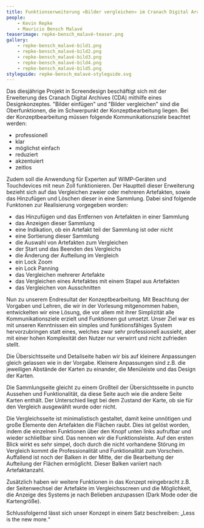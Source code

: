```yaml
---
title: Funktionserweiterung «Bilder vergleichen» im Cranach Digital Archive
people:
    - Kevin Repke
    - Mauricio Bensch Malavé
teaserimage: repke-bensch_malavé-teaser.png
gallery:
    - repke-bensch_malavé-bild1.png
    - repke-bensch_malavé-bild2.png
    - repke-bensch_malavé-bild3.png
    - repke-bensch_malavé-bild4.png
    - repke-bensch_malavé-bild5.png
styleguide: repke-bensch_malavé-styleguide.svg
---
```


Das diesjährige Projekt in Screendesign beschäftigt sich mit der Erweiterung des Cranach Digital Archives (CDA) mithilfe eines Designkonzeptes. "Bilder einfügen" und "Bilder vergleichen" sind die Oberfunktionen, die im Schwerpunkt der Konzeptbearbeitung liegen. Bei der Konzeptbearbeitung müssen folgende Kommunikationsziele beachtet werden:

- professionell
- klar
- möglichst einfach
- reduziert
- akzentuiert 
- zeitlos

Zudem soll die Anwendung für Experten auf WIMP-Geräten und Touchdevices mit neun Zoll funktionieren.
Der Hauptteil dieser Erweiterung bezieht sich auf das Vergleichen zweier oder mehreren Artefakten, sowie das Hinzufügen und Löschen dieser in eine Sammlung. Dabei sind folgende Funktonen zur Realisierung vorgegeben worden:

- das Hinzufügen und das Entfernen von Artefakten in einer Sammlung
- das Anzeigen dieser Sammlung
- eine Indikation, ob ein Artefakt teil der Sammlung ist oder nicht
- eine Sortierung dieser Sammlung
- die Auswahl von Artefakten zum Vergleichen
- der Start und das Beenden des Vergleichs
- die Änderung der Aufteilung im Vergleich
- ein Lock Zoom
- ein Lock Panning
- das Vergleichen mehrerer Artefakte
- das Vergleichen eines Artefaktes mit einem Stapel aus Artefakten
- das Vergleichen von Ausschnitten


Nun zu unserem Endresultat der Konzeptbearbeitung. Mit Beachtung der Vorgaben und Lehren, die wir in der Vorlesung mitgenommen haben, entwickelten wir eine Lösung, die vor allem mit ihrer Simplizität alle Kommunikationsziele erzielt und Funktionen gut umsetzt. Unser Ziel war es mit unseren Kenntnissen ein simples und funktionsfähiges System hervorzubringen statt eines, welches zwar sehr professionell aussieht, aber mit einer hohen Komplexität den Nutzer nur verwirrt und nicht zufrieden stellt.

Die Übersichtsseite und Detailseite haben wir bis auf kleinere Anpassungen gleich gelassen wie in der Vorgabe. Kleinere Anpassungen sind z.B. die jeweiligen Abstände der Karten zu einander, die Menüleiste und das Design der Karten.

Die Sammlungseite gleicht zu einem Großteil der Übersichtsseite in puncto Aussehen und Funktionalität, da diese Seite auch wie die andere Seite Karten enthält. Der Unterschied liegt bei dem Zustand der Karte, ob sie für den Vergleich ausgewählt wurde oder nicht.

Die Vergleichsseite ist minimalistisch gestaltet, damit keine unnötigen und große Elemente den Artefakten die Flächen raubt. Dies ist gelöst worden, indem die einzelnen Funktionen über den Knopf unten links aufrufbar und wieder schließbar sind. Das nennen wir die Funktionsleiste. Auf den ersten Blick wirkt es sehr simpel, doch durch die nicht vorhandene Störung im Vergleich kommt die Professionalität und Funktionalität zum Vorschein. Auffallend ist noch der Balken in der Mitte, der die Bearbeitung der Aufteilung der Flächen ermöglicht. Dieser Balken variiert nach Artefaktanzahl.

Zusätzlich haben wir weitere Funktionen in das Konzept reingebracht z.B. der Seitenwechsel der Artefakte im Vergleichsscreen und die Möglichkeit, die Anzeige des Systems je nach Belieben anzupassen (Dark Mode oder die Kartengröße).

Schlussfolgernd lässt sich unser Konzept in einem Satz beschreiben:
„Less is the new more.“
